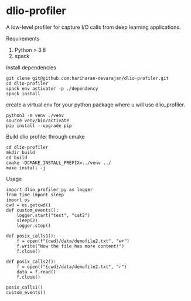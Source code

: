 # dlio-profiler
A low-level profiler for capture I/O calls from deep learning applications.

Requirements
1. Python > 3.8
2. spack

Install dependencies
```
git clone git@github.com:hariharan-devarajan/dlio-profiler.git
cd dlio-profiler
spack env activater -p ./dependency
spack install
```

create a virtual env for your python package where u will use dlio_profiler.
```
python3 -m venv ./venv
source venv/bin/activate
pip install --upgrade pip
```
Build dlio profiler through cmake
```
cd dlio-profiler
mkdir build
cd build
cmake -DCMAKE_INSTALL_PREFIX=../venv ../
make install -j
```

Usage
```
import dlio_profiler_py as logger
from time import sleep
import os
cwd = os.getcwd()
def custom_events():
    logger.start("test", "cat2")
    sleep(2)
    logger.stop()

def posix_calls1():
    f = open(f"{cwd}/data/demofile2.txt", "w+")
    f.write("Now the file has more content!")
    f.close()

def posix_calls2():
    f = open(f"{cwd}/data/demofile2.txt", "r")
    data = f.read()
    f.close()

posix_calls1()
custom_events()
```
